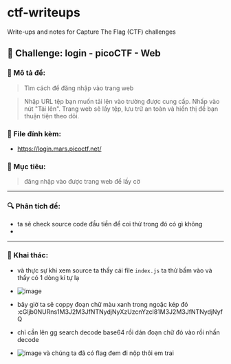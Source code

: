 # ctf-writeups
Write-ups and notes for Capture The Flag (CTF) challenges
## 🧩 Challenge: login - picoCTF - Web

### 📜 Mô tả đề:
> Tìm cách để đăng nhập vào trang web

>Nhập URL tệp bạn muốn tải lên vào trường được cung cấp.
Nhấp vào nút "Tải lên".
Trang web sẽ lấy tệp, lưu trữ an toàn và hiển thị để bạn thuận tiện theo dõi.

### 📁 File đính kèm:
- https://login.mars.picoctf.net/

### 🎯 Mục tiêu:
> đăng nhập vào được trang web để lấy cờ 

---

### 🔍 Phân tích đề:
- ta sẽ check source code đầu tiền để coi thử trong đó có gì không
- 

---

### 🔧 Khai thác:
- và thực sự khi xem source ta thấy cái file `index.js` ta thử bấm vào và thấy có 1 dòng kí tự lạ
- ![image](https://hackmd.io/_uploads/BJ_J2r9Hge.png)

- bây giờ ta sẽ coppy đoạn chữ màu xanh trong ngoặc kép đó :cGljb0NURns1M3J2M3JfNTNydjNyXzUzcnYzcl81M3J2M3JfNTNydjNyfQ
- chỉ cần lên gg search decode base64 rồi dán đoạn chữ đó vào rồi nhấn decode
- ![image](https://hackmd.io/_uploads/rJJC2BcBlg.png)
và chúng ta đã có flag đem đi nộp thôi em trai
